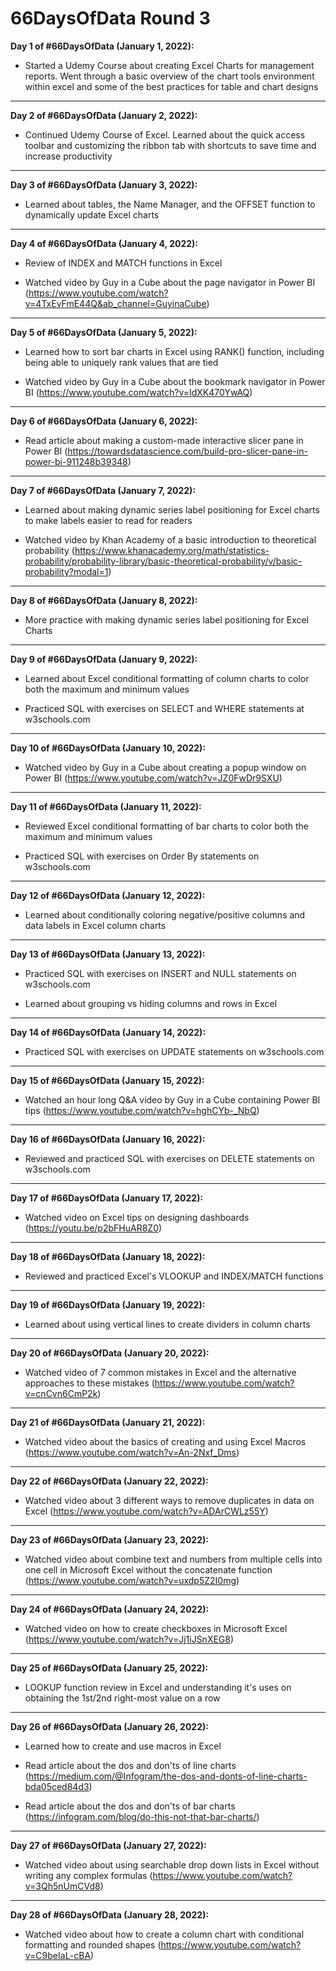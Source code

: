 # 66DaysOfData Round 3

**Day 1 of #66DaysOfData (January 1, 2022):**

- Started a Udemy Course about creating Excel Charts for management reports. Went through a basic overview of the chart tools environment within excel and some of the best practices for table and chart designs

---

**Day 2 of #66DaysOfData (January 2, 2022):**

- Continued Udemy Course of Excel. Learned about the quick access toolbar and customizing the ribbon tab with shortcuts to save time and increase productivity 

---

**Day 3 of #66DaysOfData (January 3, 2022):**

- Learned about tables, the Name Manager, and the OFFSET function to dynamically update Excel charts

---

**Day 4 of #66DaysOfData (January 4, 2022):**

- Review of INDEX and MATCH functions in Excel

- Watched video by Guy in a Cube about the page navigator in Power BI (https://www.youtube.com/watch?v=4TxEvFmE44Q&ab_channel=GuyinaCube) 

---

**Day 5 of #66DaysOfData (January 5, 2022):**

- Learned how to sort bar charts in Excel using RANK() function, including being able to uniquely rank values that are tied

- Watched video by Guy in a Cube about the bookmark navigator in Power BI (https://www.youtube.com/watch?v=IdXK470YwAQ) 

---

**Day 6 of #66DaysOfData (January 6, 2022):**

- Read article about making a custom-made interactive slicer pane in Power BI (https://towardsdatascience.com/build-pro-slicer-pane-in-power-bi-911248b39348)

---

**Day 7 of #66DaysOfData (January 7, 2022):**

- Learned about making dynamic series label positioning for Excel charts to make labels easier to read for readers

- Watched video by Khan Academy of a basic introduction to theoretical probability (https://www.khanacademy.org/math/statistics-probability/probability-library/basic-theoretical-probability/v/basic-probability?modal=1) 

---

**Day 8 of #66DaysOfData (January 8, 2022):**

- More practice with making dynamic series label positioning for Excel Charts

---

**Day 9 of #66DaysOfData (January 9, 2022):**

- Learned about Excel conditional formatting of column charts to color both the maximum and minimum values

- Practiced SQL with exercises on SELECT and WHERE statements at w3schools.com 

---

**Day 10 of #66DaysOfData (January 10, 2022):**

- Watched video by Guy in a Cube about creating a popup window on Power BI (https://www.youtube.com/watch?v=JZ0FwDr9SXU) 

---

**Day 11 of #66DaysOfData (January 11, 2022):**

- Reviewed Excel conditional formatting of bar charts to color both the maximum and minimum values

- Practiced SQL with exercises on Order By statements on w3schools.com

---

**Day 12 of #66DaysOfData (January 12, 2022):**

- Learned about conditionally coloring negative/positive columns and data labels in Excel column charts

---

**Day 13 of #66DaysOfData (January 13, 2022):**

- Practiced SQL with exercises on INSERT and NULL statements on w3schools.com

- Learned about grouping vs hiding columns and rows in Excel 

---

**Day 14 of #66DaysOfData (January 14, 2022):**

- Practiced SQL with exercises on UPDATE statements on w3schools.com

---

**Day 15 of #66DaysOfData (January 15, 2022):**

- Watched an hour long Q&A video by Guy in a Cube containing Power BI tips (https://www.youtube.com/watch?v=hghCYb-_NbQ) 

---

**Day 16 of #66DaysOfData (January 16, 2022):**

- Reviewed and practiced SQL with exercises on DELETE statements on w3schools.com 

---

**Day 17 of #66DaysOfData (January 17, 2022):**

- Watched video on Excel tips on designing dashboards (https://youtu.be/p2bFHuAR8Z0)

---

**Day 18 of #66DaysOfData (January 18, 2022):**

- Reviewed and practiced Excel's VLOOKUP and INDEX/MATCH functions

---

**Day 19 of #66DaysOfData (January 19, 2022):**

- Learned about using vertical lines to create dividers in column charts 

---

**Day 20 of #66DaysOfData (January 20, 2022):**

- Watched video of 7 common mistakes in Excel and the alternative approaches to these mistakes (https://www.youtube.com/watch?v=cnCvn6CmP2k) 

---

**Day 21 of #66DaysOfData (January 21, 2022):**

- Watched video about the basics of creating and using Excel Macros (https://www.youtube.com/watch?v=An-2Nxf_Dms)

---

**Day 22 of #66DaysOfData (January 22, 2022):**

- Watched video about 3 different ways to remove duplicates in data on Excel (https://www.youtube.com/watch?v=ADArCWLz55Y) 

---

**Day 23 of #66DaysOfData (January 23, 2022):**

- Watched video about combine text and numbers from multiple cells into one cell in Microsoft Excel without the concatenate function (https://www.youtube.com/watch?v=uxdp5Z2I0mg) 

---

**Day 24 of #66DaysOfData (January 24, 2022):**

- Watched video on how to create checkboxes in Microsoft Excel (https://www.youtube.com/watch?v=Jj1iJSnXEG8)

---

**Day 25 of #66DaysOfData (January 25, 2022):**

- LOOKUP function review in Excel and understanding it's uses on obtaining the 1st/2nd right-most value on a row 

---

**Day 26 of #66DaysOfData (January 26, 2022):**

- Learned how to create and use macros in Excel

- Read article about the dos and don'ts of line charts (https://medium.com/@Infogram/the-dos-and-donts-of-line-charts-bda05ced84d3)

- Read article about the dos and don'ts of bar charts (https://infogram.com/blog/do-this-not-that-bar-charts/) 

---

**Day 27 of #66DaysOfData (January 27, 2022):**

- Watched video about using searchable drop down lists in Excel without writing any complex formulas (https://www.youtube.com/watch?v=3Qh5nUmCVd8)

---

**Day 28 of #66DaysOfData (January 28, 2022):**

- Watched video about how to create a column chart with conditional formatting and rounded shapes (https://www.youtube.com/watch?v=C9beIaL-cBA) 
